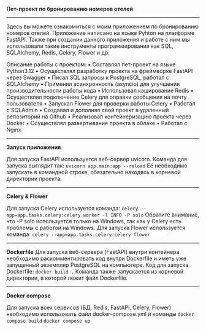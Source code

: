 **Пет-проект по бронированию номеров отелей**
___

Здесь вы можете ознакомиться с моим приложением по бронированию номеров отелей. Приложение написано на языке Pyhton на платформе FastAPI. Также при создании данного приложения и работе с ним мы использовали такие инструменты программирования как SQL, SQLAlchemy, Redis, Celery, Flower и др.

Описание работы с проектом:
•	Составлял пет-проект на языке Python3.12
•	Осуществлял разработку проекта на фреймворке FastAPI через Swagger
•   Писал SQL запросы к PostgreSQL, работал с SQLAlchemy
•   Применял асинхронность (asyncio) для улучшения производительности работы кода
•	Использовал кэширование Redis
•	Осуществлял подключение Celery для оправки сообщения на почту пользователя
•	Запускал Flower для проверки работы Celery
•	Работал с SQLAdmin
•	Создавал и дополнял свой проект в удаленный репозиторий на Github
•	Реализовал контейнеризацию проекта через Docker
•	Осуществлял развертывание проекта в облаке
•	Работал с Nginx
___

**Запуск приложения**

Для запуска FastAPI используется веб-сервер uvicorn. Команда для запуска выглядит так:
```uvicorn app.main:app --reload```
Ее необходимо запускать в командной строке, обязательно находясь в корневой директории проекта.
___
**Celery & Flower**

Для запуска Celery используется команда:
```celery --app=app.tasks.celery:celery worker -l INFO -P solo```
Обратите внимание, что -P solo используется только на Windows, так как у Celery есть проблемы с работой на Windows.
Для запуска Flower используется команда:
```celery --app=app.tasks.celery:celery flower```
___
**Dockerfile**
Для запуска веб-сервера (FastAPI) внутри контейнера необходимо раскомментировать код внутри Dockerfile и иметь уже запущенный экземпляр PostgreSQL на компьютере. Код для запуска Dockerfile:
```docker build .```
Команда также запускается из корневой директории, в которой лежит файл Dockerfile.
___
**Docker compose**

Для запуска всех сервисов (БД, Redis, FastAPI, Celery, Flower) необходимо использовать файл docker-compose.yml и команды
```docker compose build```
```docker compose up```
